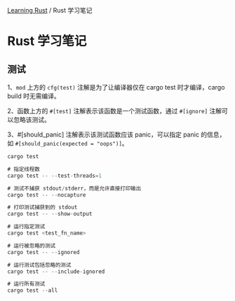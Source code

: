 [Learning Rust](README.md) / Rust 学习笔记

# Rust 学习笔记

## 测试

1、`mod` 上方的 `cfg(test)` 注解是为了让编译器仅在 cargo test 时才编译，cargo build 时无需编译。

2、函数上方的 `#[test]` 注解表示该函数是一个测试函数，通过 `#[ignore]` 注解可以忽略该测试。

3、#[should_panic] 注解表示该测试函数应该 panic，可以指定 panic 的信息，如 `#[should_panic(expected = "oops")]`。

```rust
cargo test

# 指定线程数
cargo test -- --test-threads=1

# 测试不捕获 stdout/stderr，而是允许直接打印输出
cargo test -- --nocapture

# 打印测试捕获到的 stdout
cargo test -- --show-output

# 运行指定测试
cargo test <test_fn_name>

# 运行被忽略的测试
cargo test -- --ignored

# 运行测试包括忽略的测试
cargo test -- --include-ignored

# 运行所有测试
cargo test --all
```
